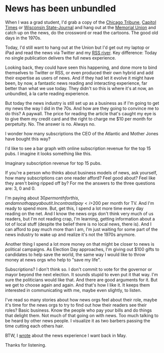 # News has been unbundled
When I was a grad student, I'd grab a copy of the <a href="https://www.chicagotribune.com/">Chicago Tribune</a>, <a href="https://madison.com/ct/">Capitol Times</a> or <a href="https://madison.com/wsj/">Wisconsin State-Journal</a> and hang out at the <a href="https://union.wisc.edu/visit/terrace-at-the-memorial-union/">Memorial Union</a> and catch up on the news, do the crossword or read the cartoons. The good old days in the 1970s. 

Today, I'd still want to hang out at the Union but I'd get out my laptop or iPad and read the news via Twitter and my <a href="http://scripting.com/river/">RSS river</a>. Key difference: Today  no single publication delivers the full news experience. 

Looking back, they could have seen this happening, and done more to bind themselves to Twitter or RSS, or even produced their own hybrid and add their expertise as users of news. And if they had let it evolve it might have been, by now, a fantastic news reading and interacting experience, far better than what we use today. They didn't so this is where it's at now, an unbundled, à la carte reading experience. 

But today the news industry is still set up as a business as if I'm going to get my news the way I did in the 70s. And how are they going to convince me to do this? A paywall. The price for reading the article that's caught my eye is to give them my credit card and the right to charge me $10 per month for perpetuity. No. The answer is no. Always no. 

I wonder how many subscriptions the CEO of the Atlantic and Mother Jones have bought this way? 

I'd like to see a bar graph with online subscription revenue for the top 15 pubs. I imagine it looks something like this. 

Imaginary subscription revenue for top 15 pubs. 

If you're a person who thinks about business models of news, ask yourself, how many subscriptions can one reader afford? Feel good about? Feel like they aren't being ripped off by? For me the answers to the three questions are: 3, 0 and 0. 

I'm paying about $30 per month for this, and am not happy about it. In contrast I pay <i>$200</i> per month for TV. And I'm ready to spend more. But, get this, I spend a lot more time every day reading on the net. And I know the news orgs don't think very much of us readers, but I'm not reading crap, I'm learning, getting information about a lot of local stuff (despite the belief there is no local news, there is). And I can afford to pay much more than I am, I'm just waiting for some part of the news industry to wake up and realize it's not the 1970s anymore. 

Another thing I spend a lot more money on that might be closer to news is political campaigns. As Election Day approaches, I'm giving out $100 gifts to candidates to help save the world, the same way I would like to throw money at news orgs who help to "save my life". 

Subscriptions? I don't think so. I don't commit to vote for the governor or mayor beyond the next election. It sounds stupid to even put it that way. I'm sure the politicians would like that. And there are good arguments for it. But we get to choose again and again. And that's how I like it. It keeps them interested in communicating with me, maybe even slightly, to listen. 

I've read so many stories about how news orgs feel about their role, maybe it's time for the news orgs to try to find out how their readers see their roles? Basic business. Know the people who pay your bills and do things that delight them. Not much of that going on with news. Too much talking to be heard by other news people. I visualize it as two barbers passing the time cutting each others hair. 

BTW, I <a href="http://scripting.com/2020/05/29.html#a135626">wrote</a> about the news experience I want back in May.  

Thanks for listening. 

